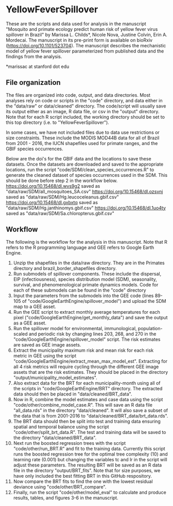 # YellowFeverSpillover
These are the scripts and data used for analysis in the manuscript "Mosquito and primate ecology predict human risk of yellow fever virus spillover in Brazil" by Marissa L. Childs*, Nicole Nova, Justine Colvin, Erin A. Mordecai. The manuscript in its pre-print form is available on bioRxiv (https://doi.org/10.1101/523704). The manuscript describes the mechanistic model of yellow fever spillover parameterized from published data and the findings from the analysis.

*marissac at stanford dot edu

## File organization 

The files are organized into code, output, and data directories. Most analyses rely on code or scripts in the "code" directory, and data either in the "data/raw" or data/cleaned" directory. The code/script will usually save its output either as an image, R data file, or csv in the "output" directory. Note that for each R script included, the working directory should be set to this top directory (i.e. to "YellowFeverSpillover"). 

In some cases, we have not included files due to data use restrictions or size constraints. These include the MODIS MOD44B data for all of Brazil from 2001 - 2016, the IUCN shapefiles used for primate ranges, and the GBIF species occurrences. 

Below are the doi's for the GBIF data and the locations to save these datasets. Once the datasets are downloaded and saved to the appropriate locations, run the script "code/SDM/clean_species_occurrences.R" to generate the cleaned dataset of species occurrences used in the SDM. This should be done before step 2 in the workflow below.  
https://doi.org/10.15468/dl.wvs9g2 saved as "data/raw/SDM/all_mosquitoes_SA.csv"
https://doi.org/10.15468/dl.ozsvnj saved as "data/raw/SDM/Hg.leucoceleanus.gbif.csv"
https://doi.org/10.15468/dl.gxbxtq saved as "data/raw/SDM/Hg.janthinomys.gbif.csv"
https://doi.org/10.15468/dl.1uo4ty saved as "data/raw/SDM/Sa.chloropterus.gbif.csv"

## Workflow

The following is the workflow for the analysis in this manuscript. Note that R refers to the R programming language and GEE refers to Google Earth Engine. 

1. Unzip the shapefiles in the data/raw directory. They are in the Primates directory and brazil_border_shapefiles directory. 
2. Run submodels of spillover components. These include the dispersal, EIP (infectiousness), species distribution model (SDM), seasonality, survival, and phenomenological primate dynamics models. Code for each of these submodels can be found in the "code" directory   
3. Input the parameters from the submodels into the GEE code (lines 89-105 of "code/GoogleEarthEngine/spillover_model") and upload the SDM map to a GEE asset. 
4. Run the GEE script to extract monthly average temperatures for each pixel ("code/GoogleEarthEngine/get_monthly_data") and save the output as a GEE asset. 
5. Run the spillover model for environmental, immunological, population-scaled and periodic risk by changing lines 203, 268, and 270 in the "code/GoogleEarthEngine/spillover_model" script. The risk estimates are saved as GEE image assets.
6. Extract the municipality maximum risk and mean risk for each risk metric in GEE using the script "code/GoogleEarthEngine/extract_mean_max_model_est". Extracting for all 4 risk metrics will require cycling through the different GEE image assets that are the risk estimates. They should be placed in the directory "output/municipality_model_estimates".
7. Also extract data for the BRT for each municipality-month using all of the scripts in "code/GoogleEarthEngine/BRT" directory. The extracted data should then be placed in "data/cleaned/BRT_data".
8. Now in R, combine the model estimates and case data using the script "code/other/combine_model_case.R". This will save an R data file "all_data.rds" in the directory "data/cleaned". It will also save a subset of the data that is from 2001-2016 to "data/cleaned/BRT_data/brt_data.rds".
9. The BRT data should then be split into test and training data ensuring spatial and temporal balance using the script "code/other/split_brt_data.R". The test and training data will be saved to the directory "data/cleaned/BRT_data".
10. Next run the boosted regression trees with the script "code/other/run_BRT.R" and fit to the training data. Currently this script runs the boosted regression tree for the optimal tree complexity (10) and learning rate (0.001) but changing the variables tc and lr in the script will adjust these parameters. The resulting BRT will be saved as an R data file in the directory "output/BRT_fits". Note that for size purposes, we have only included the best fitting BRT in this GitHub respository.
11. Now compare the BRT fits to find the one with the lowest residual deviance using "code/other/BRT_compare". 
12. Finally, run the script "code/other/model_eval" to calculate and produce results, tables, and figures 3-6 in the manuscript.  
